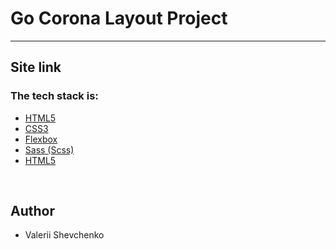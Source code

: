 <h1>Go Corona Layout Project</h1>
<hr>
<h2>Site link</h2>
<h3>The tech stack is:</h3>
<ul>
<li><a href="https://en.wikipedia.org/wiki/HTML5">HTML5</a></li>
<li><a href="https://en.wikipedia.org/wiki/CSS" >CSS3</a></li>
<li><a href="https://en.wikipedia.org/wiki/CSS_Flexible_Box_Layout" >Flexbox</a></li>
<li><a href="https://sass-lang.com/">Sass (Scss)</a></li>
<li><a href="https://en.bem.info/methodology/">HTML5</a></li>
</ul>

<br>
<h2>Author</h2>
<ul>
<li>Valerii Shevchenko</li>
</ul>
